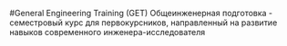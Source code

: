 #General Engineering Training (GET)
Общеинженерная подготовка - семестровый курс для первокурсников, направленный на развитие навыков современного инженера-исследователя
